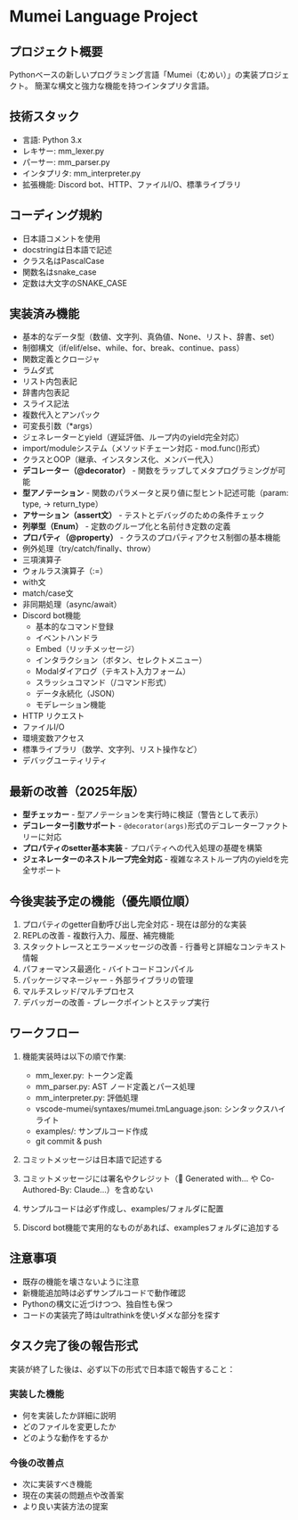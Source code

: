 # Mumei Language Project

## プロジェクト概要
Pythonベースの新しいプログラミング言語「Mumei（むめい）」の実装プロジェクト。
簡潔な構文と強力な機能を持つインタプリタ言語。

## 技術スタック
- 言語: Python 3.x
- レキサー: mm_lexer.py
- パーサー: mm_parser.py
- インタプリタ: mm_interpreter.py
- 拡張機能: Discord bot、HTTP、ファイルI/O、標準ライブラリ

## コーディング規約
- 日本語コメントを使用
- docstringは日本語で記述
- クラス名はPascalCase
- 関数名はsnake_case
- 定数は大文字のSNAKE_CASE

## 実装済み機能
- 基本的なデータ型（数値、文字列、真偽値、None、リスト、辞書、set）
- 制御構文（if/elif/else、while、for、break、continue、pass）
- 関数定義とクロージャ
- ラムダ式
- リスト内包表記
- 辞書内包表記
- スライス記法
- 複数代入とアンパック
- 可変長引数（*args）
- ジェネレーターとyield（遅延評価、ループ内のyield完全対応）
- import/moduleシステム（メソッドチェーン対応 - mod.func()形式）
- クラスとOOP（継承、インスタンス化、メンバー代入）
- **デコレーター（@decorator）** - 関数をラップしてメタプログラミングが可能
- **型アノテーション** - 関数のパラメータと戻り値に型ヒント記述可能（param: type, -> return_type）
- **アサーション（assert文）** - テストとデバッグのための条件チェック
- **列挙型（Enum）** - 定数のグループ化と名前付き定数の定義
- **プロパティ（@property）** - クラスのプロパティアクセス制御の基本機能
- 例外処理（try/catch/finally、throw）
- 三項演算子
- ウォルラス演算子（:=）
- with文
- match/case文
- 非同期処理（async/await）
- Discord bot機能
  - 基本的なコマンド登録
  - イベントハンドラ
  - Embed（リッチメッセージ）
  - インタラクション（ボタン、セレクトメニュー）
  - Modalダイアログ（テキスト入力フォーム）
  - スラッシュコマンド（/コマンド形式）
  - データ永続化（JSON）
  - モデレーション機能
- HTTP リクエスト
- ファイルI/O
- 環境変数アクセス
- 標準ライブラリ（数学、文字列、リスト操作など）
- デバッグユーティリティ


## 最新の改善（2025年版）
- **型チェッカー** - 型アノテーションを実行時に検証（警告として表示）
- **デコレーター引数サポート** - `@decorator(args)`形式のデコレーターファクトリーに対応
- **プロパティのsetter基本実装** - プロパティへの代入処理の基礎を構築
- **ジェネレーターのネストループ完全対応** - 複雑なネストループ内のyieldを完全サポート

## 今後実装予定の機能（優先順位順）
1. プロパティのgetter自動呼び出し完全対応 - 現在は部分的な実装
2. REPLの改善 - 複数行入力、履歴、補完機能
3. スタックトレースとエラーメッセージの改善 - 行番号と詳細なコンテキスト情報
4. パフォーマンス最適化 - バイトコードコンパイル
5. パッケージマネージャー - 外部ライブラリの管理
6. マルチスレッド/マルチプロセス
7. デバッガーの改善 - ブレークポイントとステップ実行

## ワークフロー
1. 機能実装時は以下の順で作業:
   - mm_lexer.py: トークン定義
   - mm_parser.py: AST ノード定義とパース処理
   - mm_interpreter.py: 評価処理
   - vscode-mumei/syntaxes/mumei.tmLanguage.json: シンタックスハイライト
   - examples/: サンプルコード作成
   - git commit & push

2. コミットメッセージは日本語で記述する
3. コミットメッセージには署名やクレジット（🤖 Generated with... や Co-Authored-By: Claude...）を含めない
4. サンプルコードは必ず作成し、examples/フォルダに配置
5. Discord bot機能で実用的なものがあれば、examplesフォルダに追加する

## 注意事項
- 既存の機能を壊さないように注意
- 新機能追加時は必ずサンプルコードで動作確認
- Pythonの構文に近づけつつ、独自性も保つ
- コードの実装完了時はultrathinkを使いダメな部分を探す
## タスク完了後の報告形式
実装が終了した後は、必ず以下の形式で日本語で報告すること：

### 実装した機能
- 何を実装したか詳細に説明
- どのファイルを変更したか
- どのような動作をするか

### 今後の改善点
- 次に実装すべき機能
- 現在の実装の問題点や改善案
- より良い実装方法の提案
